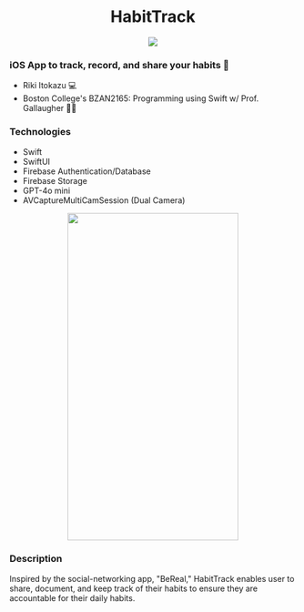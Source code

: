 <h1 align="center">HabitTrack</h1>

<p align="center">
  <img src="https://github.com/user-attachments/assets/040112ac-6dcc-4963-a48f-ae9e8098e2a3" />
</p>

### iOS App to track, record, and share your habits 📸
- Riki Itokazu 💻
- Boston College's BZAN2165: Programming using Swift w/ Prof. Gallaugher 👨‍🏫

### Technologies
- Swift
- SwiftUI
- Firebase Authentication/Database
- Firebase Storage
- GPT-4o mini
- AVCaptureMultiCamSession (Dual Camera)

<p align="center">
  <img src="https://github.com/user-attachments/assets/a5fc971d-4c1c-40fe-869b-6f093db33ebc" width = "300" height= "575"/>
</p>

### Description 
Inspired by the social-networking app, "BeReal," HabitTrack enables user to share, document, and keep track of their habits to ensure they are accountable for their daily habits.
